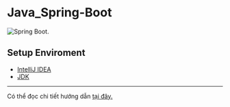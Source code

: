 # Java_Spring-Boot
![Spring Boot.](https://miro.medium.com/v2/resize:fit:1400/1*aXe6MaOyhdIP5WqdPHhSFw.png)

## Setup Enviroment
* [IntelliJ IDEA](https://www.jetbrains.com/idea/download/?section=windows)
* [JDK](https://www.oracle.com/java/technologies/javase/jdk22-archive-downloads.html)
---
Có thể đọc chi tiết hướng dẫn [tại đây.](https://github.com/KietChauu/Java_Spring-Boot/blob/main/Documents/Th%E1%BB%B1c%20H%C3%A0nh/TH01_Setup%20Enviroment.docx)
